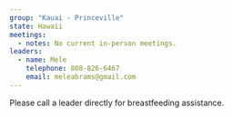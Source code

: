 ```yaml
---
group: "Kauai - Princeville"
state: Hawaii
meetings:
  - notes: No current in-person meetings.
leaders:
  - name: Mele
    telephone: 808-826-6467
    email: meleabrams@gmail.com
---
```

Please call a leader directly for breastfeeding assistance.